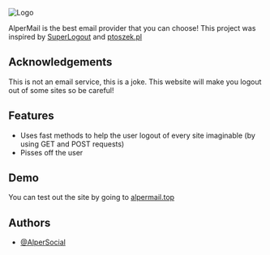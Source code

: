 
![Logo](https://raw.githubusercontent.com/AlperSocial/alpermail.top/main/alpermail.png)


AlperMail is the best email provider that you can choose! This project was inspired by [SuperLogout](https://superlogout.com) and [ptoszek.pl](https://ptoszek.pl)




## Acknowledgements

This is not an email service, this is a joke. This website will make you logout out of some sites so be careful!


## Features

- Uses fast methods to help the user logout of every site imaginable (by using GET and POST requests)
- Pisses off the user


## Demo

You can test out the site by going to [alpermail.top](https://alpermail.top)


## Authors

- [@AlperSocial](https://www.github.com/AlperSocial)

